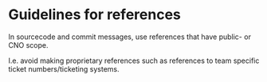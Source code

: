 # Guidelines for references

In sourcecode and commit messages, use references that have public- or CNO scope.

I.e. avoid making proprietary references such as references to team specific ticket numbers/ticketing systems.
